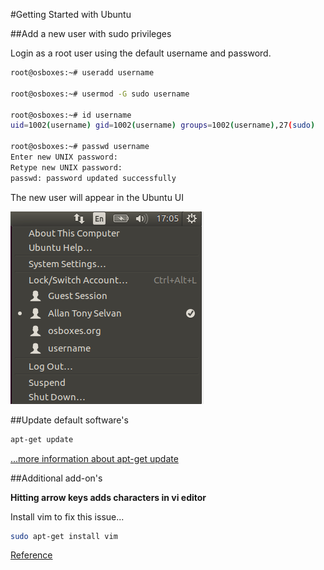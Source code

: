 #Getting Started with Ubuntu

##Add a new user with sudo privileges

Login as a root user using the default username and password.

```sh
root@osboxes:~# useradd username

root@osboxes:~# usermod -G sudo username

root@osboxes:~# id username
uid=1002(username) gid=1002(username) groups=1002(username),27(sudo)

root@osboxes:~# passwd username
Enter new UNIX password:
Retype new UNIX password:
passwd: password updated successfully
```

The new user will appear in the Ubuntu UI

![Alt text](images/ubuntu-getting-started-useradd.png)

##Update default software's 

```sh
apt-get update
```

[...more information about apt-get update](./apt-get-update.md)

##Additional add-on's

**Hitting arrow keys adds characters in vi editor**

Install vim to fix this issue...

```sh
sudo apt-get install vim
```

[Reference](http://askubuntu.com/questions/353911/hitting-arrow-keys-adds-characters-in-vi-editor)




